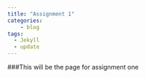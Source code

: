 ```yaml
---
title: "Assignment 1"
categories: 
	- blog
tags:
  - Jekyll
  - update
---
```


###This will be the page for assignment one